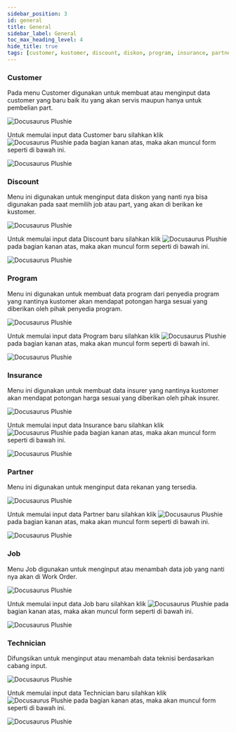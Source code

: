 ```yaml
---
sidebar_position: 3
id: general
title: General
sidebar_label: General
toc_max_heading_level: 4
hide_title: true
tags: [customer, kustomer, discount, diskon, program, insurance, partner, job, new job, job baru, technician, teknisi, new technician]
---
```


### Customer

Pada menu Customer digunakan untuk membuat atau menginput data customer yang baru baik itu yang akan servis maupun hanya untuk pembelian part.

![Docusaurus Plushie](/img/general/customer1.png)

Untuk memulai input data Customer baru silahkan klik ![Docusaurus Plushie](/img/general/newrecord.png) pada bagian kanan atas, maka akan muncul form seperti di bawah ini.

![Docusaurus Plushie](/img/general/customer2.png)

### Discount

Menu ini digunakan untuk menginput data diskon yang nanti nya bisa digunakan pada saat memilih job atau part, yang akan di berikan ke kustomer.

![Docusaurus Plushie](/img/general/diskon1.png)

Untuk memulai input data Discount baru silahkan klik ![Docusaurus Plushie](/img/general/newrecord.png) pada bagian kanan atas, maka akan muncul form seperti di bawah ini.

![Docusaurus Plushie](/img/general/diskon2.png)

### Program

Menu ini digunakan untuk membuat data program dari penyedia program yang nantinya kustomer akan mendapat potongan harga sesuai yang diberikan oleh pihak penyedia program. 

![Docusaurus Plushie](/img/general/program1.png)

Untuk memulai input data Program baru silahkan klik ![Docusaurus Plushie](/img/general/newrecord.png) pada bagian kanan atas, maka akan muncul form seperti di bawah ini.

![Docusaurus Plushie](/img/general/program2.png)

### Insurance

Menu ini digunakan untuk membuat data insurer yang nantinya kustomer akan mendapat potongan harga sesuai yang diberikan oleh pihak insurer. 

![Docusaurus Plushie](/img/general/insurance1.png)

Untuk memulai input data Insurance baru silahkan klik ![Docusaurus Plushie](/img/general/newrecord.png) pada bagian kanan atas, maka akan muncul form seperti di bawah ini.

![Docusaurus Plushie](/img/general/insurance2.png)

### Partner

Menu ini digunakan untuk menginput data rekanan yang tersedia.

![Docusaurus Plushie](/img/general/partner1.png)

Untuk memulai input data Partner baru silahkan klik ![Docusaurus Plushie](/img/general/newrecord.png) pada bagian kanan atas, maka akan muncul form seperti di bawah ini.

![Docusaurus Plushie](/img/general/partner2.png)

### Job

Menu Job digunakan untuk menginput atau menambah data job yang nanti nya akan di Work Order.

![Docusaurus Plushie](/img/general/job1.png)

Untuk memulai input data Job baru silahkan klik ![Docusaurus Plushie](/img/general/newrecord.png) pada bagian kanan atas, maka akan muncul form seperti di bawah ini.

![Docusaurus Plushie](/img/general/job2.png)

### Technician

Difungsikan untuk menginput atau menambah data teknisi berdasarkan cabang input.

![Docusaurus Plushie](/img/general/tech1.png)

Untuk memulai input data Technician baru silahkan klik ![Docusaurus Plushie](/img/general/newrecord.png) pada bagian kanan atas, maka akan muncul form seperti di bawah ini.

![Docusaurus Plushie](/img/general/tech2.png)